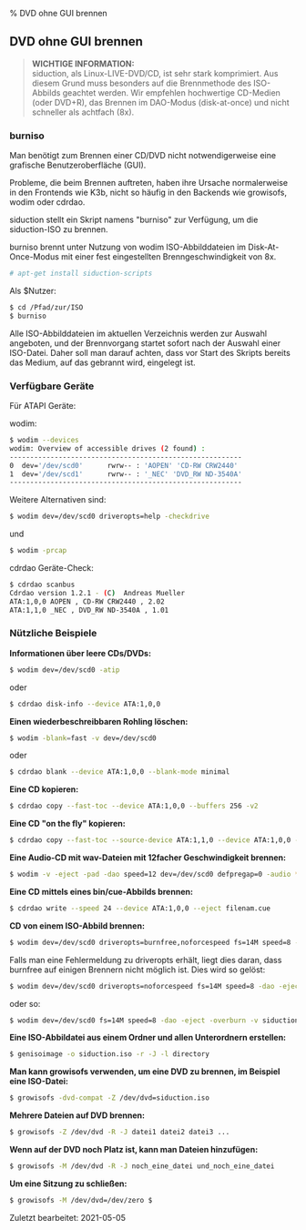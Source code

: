 % DVD ohne GUI brennen

## DVD ohne GUI brennen

> **WICHTIGE INFORMATION:**  
> siduction, als Linux-LIVE-DVD/CD, ist sehr stark komprimiert. Aus diesem Grund muss besonders auf die Brennmethode des ISO-Abbilds geachtet werden. Wir empfehlen hochwertige CD-Medien (oder DVD+R), das Brennen im DAO-Modus (disk-at-once) und nicht schneller als achtfach (8x).


### burniso

Man benötigt zum Brennen einer CD/DVD nicht notwendigerweise eine grafische Benutzeroberfläche (GUI).

Probleme, die beim Brennen auftreten, haben ihre Ursache normalerweise in den Frontends wie K3b, nicht so häufig in den Backends wie growisofs, wodim oder cdrdao.

siduction stellt ein Skript namens "burniso" zur Verfügung, um die siduction-ISO zu brennen.

burniso brennt unter Nutzung von wodim ISO-Abbilddateien im Disk-At-Once-Modus mit einer fest eingestellten Brenngeschwindigkeit von 8x.

~~~sh
# apt-get install siduction-scripts
~~~

Als $Nutzer:

~~~sh
$ cd /Pfad/zur/ISO
$ burniso
~~~

Alle ISO-Abbilddateien im aktuellen Verzeichnis werden zur Auswahl angeboten, und der Brennvorgang startet sofort nach der Auswahl einer ISO-Datei. Daher soll man darauf achten, dass vor Start des Skripts bereits das Medium, auf das gebrannt wird, eingelegt ist.  

### Verfügbare Geräte

Für ATAPI Geräte:

wodim:

~~~sh
$ wodim --devices
wodim: Overview of accessible drives (2 found) :
---------------------------------------------------------
0  dev='/dev/scd0'      rwrw-- : 'AOPEN' 'CD-RW CRW2440'
1  dev='/dev/scd1'      rwrw-- : '_NEC' 'DVD_RW ND-3540A'
---------------------------------------------------------
~~~

Weitere Alternativen sind:

~~~sh
$ wodim dev=/dev/scd0 driveropts=help -checkdrive
~~~

und

~~~sh
$ wodim -prcap
~~~

cdrdao Geräte-Check:

~~~sh
$ cdrdao scanbus
Cdrdao version 1.2.1 - (C)  Andreas Mueller
ATA:1,0,0 AOPEN , CD-RW CRW2440 , 2.02
ATA:1,1,0 _NEC , DVD_RW ND-3540A , 1.01
~~~

### Nützliche Beispiele

**Informationen über leere CDs/DVDs:**

~~~sh
$ wodim dev=/dev/scd0 -atip
~~~

oder

~~~sh
$ cdrdao disk-info --device ATA:1,0,0
~~~

**Einen wiederbeschreibbaren Rohling löschen:**

~~~sh
$ wodim -blank=fast -v dev=/dev/scd0
~~~

oder

~~~sh
$ cdrdao blank --device ATA:1,0,0 --blank-mode minimal
~~~

**Eine CD kopieren:**

~~~sh
$ cdrdao copy --fast-toc --device ATA:1,0,0 --buffers 256 -v2
~~~

**Eine CD "on the fly" kopieren:**

~~~sh
$ cdrdao copy --fast-toc --source-device ATA:1,1,0 --device ATA:1,0,0 --on-the-fly --buffers 256 --eject -v2
~~~

**Eine Audio-CD mit wav-Dateien mit 12facher Geschwindigkeit brennen:**

~~~sh
$ wodim -v -eject -pad -dao speed=12 dev=/dev/scd0 defpregap=0 -audio *.wav
~~~

**Eine CD mittels eines bin/cue-Abbilds brennen:**

~~~sh
$ cdrdao write --speed 24 --device ATA:1,0,0 --eject filenam.cue
~~~


**CD von einem ISO-Abbild brennen:**

~~~sh
$ wodim dev=/dev/scd0 driveropts=burnfree,noforcespeed fs=14M speed=8 -dao -eject -overburn -v siduction.iso
~~~

Falls man eine Fehlermeldung zu driveropts erhält, liegt dies daran, dass burnfree auf einigen Brennern nicht möglich ist. Dies wird so gelöst:

~~~sh
$ wodim dev=/dev/scd0 driveropts=noforcespeed fs=14M speed=8 -dao -eject -overburn -v siduction.iso
~~~

oder so:

~~~sh
$ wodim dev=/dev/scd0 fs=14M speed=8 -dao -eject -overburn -v siduction.iso
~~~

**Eine ISO-Abbildatei aus einem Ordner und allen Unterordnern erstellen:**

~~~sh
$ genisoimage -o siduction.iso -r -J -l directory
~~~

**Man kann growisofs verwenden, um eine DVD zu brennen, im Beispiel eine ISO-Datei:**

~~~sh
$ growisofs -dvd-compat -Z /dev/dvd=siduction.iso
~~~

**Mehrere Dateien auf DVD brennen:**

~~~sh
$ growisofs -Z /dev/dvd -R -J datei1 datei2 datei3 ...
~~~

**Wenn auf der DVD noch Platz ist, kann man Dateien hinzufügen:**

~~~sh
$ growisofs -M /dev/dvd -R -J noch_eine_datei und_noch_eine_datei
~~~

**Um eine Sitzung zu schließen:**

~~~sh
$ growisofs -M /dev/dvd=/dev/zero $
~~~~

<div id="rev">Zuletzt bearbeitet: 2021-05-05</div>
